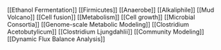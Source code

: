 [[Ethanol Fermentation]]
[[Firmicutes]]
[[Anaerobe]]
[[Alkaliphile]]
[[Mud Volcano]]
[[Cell fusion]]
[[Metabolism]]
[[Cell growth]]
[[Microbial Consortia]]
[[Genome-scale Metabolic Modeling]]
[[Clostridium Acetobutylicum]]
[[Clostridium Ljungdahlii]]
[[Community Modeling]]
[[Dynamic Flux Balance Analysis]]

